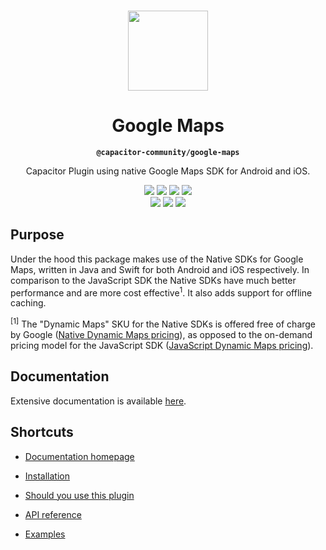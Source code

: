 <p align="center"><br><img src="https://user-images.githubusercontent.com/236501/85893648-1c92e880-b7a8-11ea-926d-95355b8175c7.png" width="128" height="128" /></p>

<h1 align="center">Google Maps</h1>
<p align="center"><strong><code>@capacitor-community/google-maps</code></strong></p>
<p align="center">Capacitor Plugin using native Google Maps SDK for Android and iOS.</p>
<p align="center">
</p>

<p align="center">
  <img src="https://img.shields.io/badge/Capacitor%20V3%20Support-yes-green?logo=Capacitor&style=flat-square" />
  <img src="https://img.shields.io/maintenance/yes/2022?style=flat-square" />
  <a href="https://img.shields.io/github/workflow/status/capacitor-community/google-maps/Publish"><img src="https://img.shields.io/github/workflow/status/capacitor-community/google-maps/Build?style=flat-square" /></a>
  <a href="https://www.npmjs.com/package/@capacitor-community/google-maps"><img src="https://img.shields.io/npm/l/@capacitor-community/google-maps?style=flat-square" /></a>
<br>
  <a href="https://www.npmjs.com/package/@capacitor-community/google-maps"><img src="https://img.shields.io/npm/dw/@capacitor-community/google-maps?style=flat-square" /></a>
  <a href="https://www.npmjs.com/package/@capacitor-community/google-maps"><img src="https://img.shields.io/npm/v/@capacitor-community/google-maps?style=flat-square" /></a>
<!-- ALL-CONTRIBUTORS-BADGE:START - Do not remove or modify this section -->
<a href="#contributors"><img src="https://img.shields.io/badge/all%20contributors-13-orange?style=flat-square" /></a>
<!-- ALL-CONTRIBUTORS-BADGE:END -->
</p>

## Purpose

Under the hood this package makes use of the Native SDKs for Google Maps, written in Java and Swift for both Android and iOS respectively. In comparison to the JavaScript SDK the Native SDKs have much better performance and are more cost effective<sup>1</sup>. It also adds support for offline caching. 

<sup>[1]</sup> The "Dynamic Maps" SKU for the Native SDKs is offered free of charge by Google ([Native Dynamic Maps pricing](https://developers.google.com/maps/billing-and-pricing/pricing)), as opposed to the on-demand pricing model for the JavaScript SDK ([JavaScript Dynamic Maps pricing](https://developers.google.com/maps/billing-and-pricing/pricing#dynamic-maps)).

## Documentation

Extensive documentation is available [here](https://capacitor-community.github.io/google-maps/).

## Shortcuts

- [Documentation homepage](https://capacitor-community.github.io/google-maps/)

- [Installation](https://capacitor-community.github.io/google-maps/#/getting-started/installation)

- [Should you use this plugin](https://capacitor-community.github.io/google-maps/#/about/should-you-use-this-plugin)

- [API reference](https://capacitor-community.github.io/google-maps/#/api)

- [Examples](https://github.com/capacitor-community/google-maps-examples)
